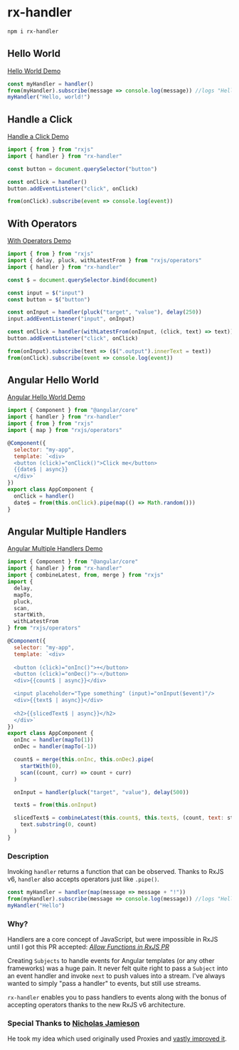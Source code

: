 # rx-handler

```bash
npm i rx-handler
```

## Hello World

[Hello World Demo](https://stackblitz.com/edit/js-htwrac?file=index.js)

```js
const myHandler = handler()
from(myHandler).subscribe(message => console.log(message)) //logs "Hello"
myHandler("Hello, world!")
```

## Handle a Click

[Handle a Click Demo](https://stackblitz.com/edit/typescript-bw3o98?file=index.ts)

```js
import { from } from "rxjs"
import { handler } from "rx-handler"

const button = document.querySelector("button")

const onClick = handler()
button.addEventListener("click", onClick)

from(onClick).subscribe(event => console.log(event))
```

## With Operators

[With Operators Demo](https://stackblitz.com/edit/typescript-wxvwhg?file=index.ts)

```js
import { from } from "rxjs"
import { delay, pluck, withLatestFrom } from "rxjs/operators"
import { handler } from "rx-handler"

const $ = document.querySelector.bind(document)

const input = $("input")
const button = $("button")

const onInput = handler(pluck("target", "value"), delay(250))
input.addEventListener("input", onInput)

const onClick = handler(withLatestFrom(onInput, (click, text) => text))
button.addEventListener("click", onClick)

from(onInput).subscribe(text => ($(".output").innerText = text))
from(onClick).subscribe(event => console.log(event))
```

## Angular Hello World

[Angular Hello World Demo](https://stackblitz.com/edit/angular-a8kydb?file=src/app/app.component.ts)

```js
import { Component } from "@angular/core"
import { handler } from "rx-handler"
import { from } from "rxjs"
import { map } from "rxjs/operators"

@Component({
  selector: "my-app",
  template: `<div>
  <button (click)="onClick()">Click me</button>
  {{date$ | async}}
  </div>`
})
export class AppComponent {
  onClick = handler()
  date$ = from(this.onClick).pipe(map(() => Math.random()))
}
```

## Angular Multiple Handlers

[Angular Multiple Handlers Demo](https://stackblitz.com/edit/angular-chybye?file=src%2Fapp%2Fapp.component.ts)

```js
import { Component } from "@angular/core"
import { handler } from "rx-handler"
import { combineLatest, from, merge } from "rxjs"
import {
  delay,
  mapTo,
  pluck,
  scan,
  startWith,
  withLatestFrom
} from "rxjs/operators"

@Component({
  selector: "my-app",
  template: `<div>
  
  <button (click)="onInc()">+</button>
  <button (click)="onDec()">-</button>
  <div>{{count$ | async}}</div>

  <input placeholder="Type something" (input)="onInput($event)"/>
  <div>{{text$ | async}}</div>
  
  <h2>{{slicedText$ | async}}</h2>
  </div>`
})
export class AppComponent {
  onInc = handler(mapTo(1))
  onDec = handler(mapTo(-1))

  count$ = merge(this.onInc, this.onDec).pipe(
    startWith(0),
    scan((count, curr) => count + curr)
  )

  onInput = handler(pluck("target", "value"), delay(500))

  text$ = from(this.onInput)

  slicedText$ = combineLatest(this.count$, this.text$, (count, text: string) =>
    text.substring(0, count)
  )
}
```

### Description

Invoking `handler` returns a function that can be observed. Thanks to RxJS v6, `handler` also accepts operators just like `.pipe()`.

```js
const myHandler = handler(map(message => message + "!"))
from(myHandler).subscribe(message => console.log(message)) //logs "Hello!"
myHandler("Hello")
```

### Why?

Handlers are a core concept of JavaScript, but were impossible in RxJS until I got this PR accepted: _[Allow Functions in RxJS PR](https://github.com/ReactiveX/rxjs/pull/3562)_

Creating `Subjects` to handle events for Angular templates (or any other frameworks) was a huge pain. It never felt quite right to pass a `Subject` into an event handler and invoke `next` to push values into a stream. I've always wanted to simply "pass a handler" to events, but still use streams.

`rx-handler` enables you to pass handlers to events along with the bonus of accepting operators thanks to the new RxJS v6 architecture.

### Special Thanks to [Nicholas Jamieson](https://github.com/cartant)

He took my idea which used originally used Proxies and [vastly improved it](https://github.com/johnlindquist/react-streams/issues/6#issuecomment-380665956).
